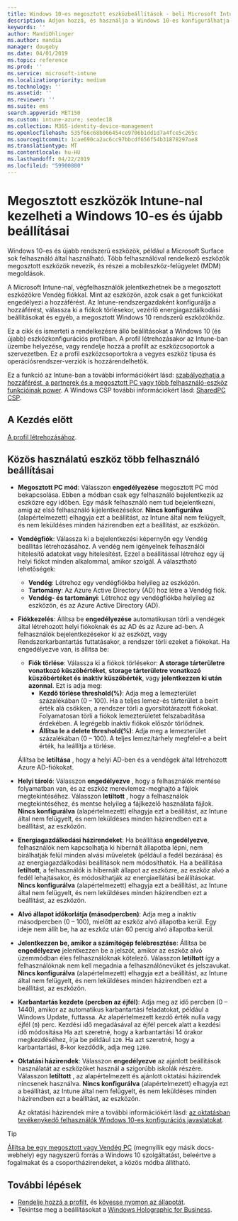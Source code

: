 ```yaml
---
title: Windows 10-es megosztott eszközbeállítások - beli Microsoft Intune - |} A Microsoft Docs
description: Adjon hozzá, és használja a Windows 10-es konfigurálhatja az eszközöket, amelyek megosztott, vagy a Microsoft Intune-ban több felhasználó használja. Tekintse meg az összes beállítás listáját, és mit tesznek az eszközökön, beleértve a Microsoft Surface. A Vendég fiók szabályozhatja, fiókok kezelése, és törli az inaktív fiókok, engedélyezése vagy letiltása helyi tárolójára történő mentése, állítsa be a power és beállítások alvó állapotba, válassza ki, amikor frissítések telepítve vannak, és eszközök használata az eszközkonfigurációs profil oktatási környezetben.
keywords: ''
author: MandiOhlinger
ms.author: mandia
manager: dougeby
ms.date: 04/01/2019
ms.topic: reference
ms.prod: ''
ms.service: microsoft-intune
ms.localizationpriority: medium
ms.technology: ''
ms.assetid: ''
ms.reviewer: ''
ms.suite: ems
search.appverid: MET150
ms.custom: intune-azure; seodec18
ms.collection: M365-identity-device-management
ms.openlocfilehash: 535f66c68b066454ce9706b1dd1d7a4fce5c265c
ms.sourcegitcommit: 1cae690ca2ac6cc97bbcdf656f54b31878297ae8
ms.translationtype: MT
ms.contentlocale: hu-HU
ms.lasthandoff: 04/22/2019
ms.locfileid: "59900880"
---
```

# <a name="windows-10-and-later-settings-to-manage-shared-devices-using-intune"></a>Megosztott eszközök Intune-nal kezelheti a Windows 10-es és újabb beállításai

Windows 10-es és újabb rendszerű eszközök, például a Microsoft Surface sok felhasználó által használható. Több felhasználóval rendelkező eszközök megosztott eszközök nevezik, és részei a mobileszköz-felügyelet (MDM) megoldások.

A Microsoft Intune-nal, végfelhasználók jelentkezhetnek be a megosztott eszközökre Vendég fiókkal. Mint az eszközön, azok csak a get funkciókat engedélyezi a hozzáférést. Az Intune-rendszergazdaként konfigurálja a hozzáférést, válassza ki a fiókok törlésekor, vezérlő energiagazdálkodási beállításokat és egyéb, a megosztott Windows 10 rendszerű eszközökhöz.

Ez a cikk és ismerteti a rendelkezésre álló beállításokat a Windows 10 (és újabb) eszközkonfigurációs profilban. A profil létrehozásakor az Intune-ban üzembe helyezése, vagy rendelje hozzá a profilt az eszközcsoportok a szervezetben. Ez a profil eszközcsoportokra a vegyes eszköz típusa és operációsrendszer-verziók is hozzárendelhetők.

Ez a funkció az Intune-ban a további információkért lásd: [szabályozhatja a hozzáférést, a partnerek és a megosztott PC vagy több felhasználó-eszköz funkcióinak power](shared-user-device-settings.md). A Windows CSP további információkért lásd: [SharedPC CSP](https://docs.microsoft.com/windows/client-management/mdm/sharedpc-csp).

## <a name="before-your-begin"></a>A Kezdés előtt

[A profil létrehozásához](shared-user-device-settings.md).

## <a name="shared-multi-user-device-settings"></a>Közös használatú eszköz több felhasználó beállításai

- **Megosztott PC mód**: Válasszon **engedélyezése** megosztott PC mód bekapcsolása. Ebben a módban csak egy felhasználó bejelentkezik az eszközre egy időben. Egy másik felhasználó nem tud bejelentkezni, amíg az első felhasználó kijelentkezésekor. **Nincs konfigurálva** (alapértelmezett) elhagyja ezt a beállítást, az Intune által nem felügyelt, és nem leküldéses minden házirendben ezt a beállítást, az eszközön.
- **Vendégfiók**: Válassza ki a bejelentkezési képernyőn egy Vendég beállítás létrehozásához. A vendég nem igényelnek felhasználói hitelesítő adatokat vagy hitelesítést. Ezzel a beállítással létrehoz egy új helyi fiókot minden alkalommal, amikor szolgál. A választható lehetőségek:
  - **Vendég**: Létrehoz egy vendégfiókba helyileg az eszközön.
  - **Tartomány**: Az Azure Active Directory (AD) hoz létre a Vendég fiók.
  - **Vendég- és tartományi**: Létrehoz egy vendégfiókba helyileg az eszközön, és az Azure Active Directory (AD).
- **Fiókkezelés**: Állítsa be **engedélyezése** automatikusan törli a vendégek által létrehozott helyi fiókoknak és az AD és az Azure ad-ben. A felhasználók bejelentkezésekor ki az eszközt, vagy Rendszerkarbantartás futtatásakor, a rendszer törli ezeket a fiókokat. Ha engedélyezve van, is állítsa be:
  - **Fiók törlése**: Válassza ki a fiókok törlésekor: **A storage tárterületre vonatkozó küszöbértéket**, **storage tárterületre vonatkozó küszöbértéket és inaktív küszöbérték**, vagy **jelentkezzen ki után azonnal**. Ezt is adja meg:
    - **Kezdő törlése threshold(%)**: Adja meg a lemezterület százalékában (0 – 100). Ha a teljes lemez-és tárterület a beírt érték alá csökken, a rendszer törli a gyorsítótárazott fiókokat. Folyamatosan törli a fiókok lemezterületet felszabadítása érdekében. A legrégebb inaktív fiókok először törlődnek.
    - **Állítsa le a delete threshold(%)**: Adja meg a lemezterület százalékában (0 – 100). A teljes lemez/tárhely megfelel-e a beírt érték, ha leállítja a törlése.

  Állítsa be **letiltása** , hogy a helyi AD-ben és a vendégek által létrehozott Azure AD-fiókokat.

- **Helyi tároló**: Válasszon **engedélyezve** , hogy a felhasználók mentése folyamatban van, és az eszköz merevlemez-meghajtó a fájlok megtekintéséhez. Válasszon **letiltott** , hogy a felhasználók megtekintéséhez, és mentse helyileg a fájlkezelő használata fájlok. **Nincs konfigurálva** (alapértelmezett) elhagyja ezt a beállítást, az Intune által nem felügyelt, és nem leküldéses minden házirendben ezt a beállítást, az eszközön.
- **Energiagazdálkodási házirendeket**: Ha beállítása **engedélyezve**, felhasználók nem kapcsolhatja ki hibernált állapotba lépni, nem bírálhatják felül minden alvási műveletek (például a fedél bezárása) és az energiagazdálkodási beállítások nem módosíthatók. Ha a beállítása **letiltott**, a felhasználók is hibernált állapot az eszközre, az eszköz alvó a fedél lehajtásakor, és módosíthatják az energiaellátási beállításokat. **Nincs konfigurálva** (alapértelmezett) elhagyja ezt a beállítást, az Intune által nem felügyelt, és nem leküldéses minden házirendben ezt a beállítást, az eszközön.
- **Alvó állapot időkorlátja (másodpercben)**: Adja meg a inaktív másodpercben (0 – 100), mielőtt az eszköz alvó állapotba kerül. Egy ideje nem állít be, ha az eszköz után 60 percig alvó állapotba kerül.
- **Jelentkezzen be, amikor a számítógép felébresztése**: Állítsa be **engedélyezve** jelentkezzen be a jelszót, amikor az eszköz alvó üzemmódban éles felhasználóknak kötelező. Válasszon **letiltott** így a felhasználóknak nem kell megadnia a felhasználónevüket és jelszavukat. **Nincs konfigurálva** (alapértelmezett) elhagyja ezt a beállítást, az Intune által nem felügyelt, és nem leküldéses minden házirendben ezt a beállítást, az eszközön.
- **Karbantartás kezdete (percben az éjfél)**: Adja meg az idő percben (0 – 1440), amikor az automatikus karbantartási feladatokat, például a Windows Update, futtassa. Az alapértelmezett kezdő érték nulla vagy éjfél (`0`) perc. Kezdési idő megadásával az éjfél percek alatt a kezdési idő módosítása Ha azt szeretné, hogy a karbantartási 14 órakor megkezdéséhez, írja be például `120`. Ha azt szeretné, hogy a karbantartási, 8-kor kezdődik, adja meg `1200`.
- **Oktatási házirendek**: Válasszon **engedélyezve** az ajánlott beállítások használatát az eszközöket használ a szigorúbb iskolák részére. Válasszon **letiltott** , az alapértelmezett és ajánlott oktatási házirendek nincsenek használva. **Nincs konfigurálva** (alapértelmezett) elhagyja ezt a beállítást, az Intune által nem felügyelt, és nem leküldéses minden házirendben ezt a beállítást, az eszközön.

  Az oktatási házirendek mire a további információkért lásd: [az oktatásban tevékenykedő felhasználók Windows 10-es konfigurációs javaslatokat](https://docs.microsoft.com/education/windows/configure-windows-for-education).

> [!TIP]
> [Állítsa be egy megosztott vagy Vendég PC](https://docs.microsoft.com/windows/configuration/set-up-shared-or-guest-pc) (megnyílik egy másik docs-webhely) egy nagyszerű forrás a Windows 10 szolgáltatást, beleértve a fogalmakat és a csoportházirendeket, a közös módba állítható.

## <a name="next-steps"></a>További lépések

- [Rendelje hozzá a profilt](device-profile-assign.md), és [kövesse nyomon az állapotát](device-profile-monitor.md).
- Tekintse meg a beállításokat a [Windows Holographic for Business](shared-user-device-settings-windows-holographic.md).
